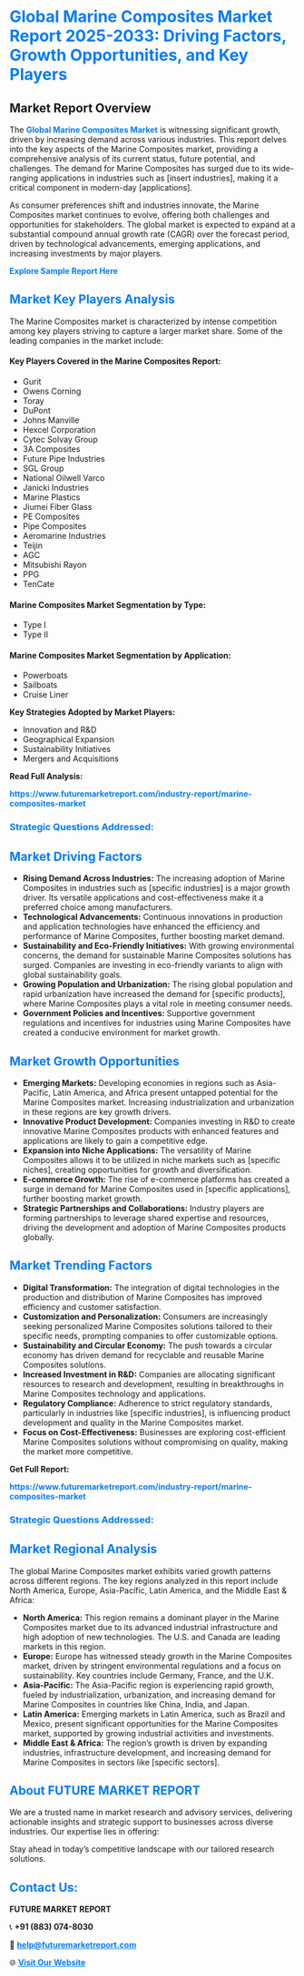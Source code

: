 <h1 style="color: #007BFF;">Global Marine Composites Market Report 2025-2033: Driving Factors, Growth Opportunities, and Key Players</h1>

<section id="overview">
<h2>Market Report Overview</h2>
<p>The <a href="https://www.futuremarketreport.com/industry-report/marine-composites-market" style="color: #007BFF; text-decoration: none;"><strong>Global Marine Composites Market</strong></a> is witnessing significant growth, driven by increasing demand across various industries. This report delves into the key aspects of the Marine Composites market, providing a comprehensive analysis of its current status, future potential, and challenges. The demand for Marine Composites has surged due to its wide-ranging applications in industries such as [insert industries], making it a critical component in modern-day [applications].</p>
<p>As consumer preferences shift and industries innovate, the Marine Composites market continues to evolve, offering both challenges and opportunities for stakeholders. The global market is expected to expand at a substantial compound annual growth rate (CAGR) over the forecast period, driven by technological advancements, emerging applications, and increasing investments by major players.</p>
</section>

<section id="overview">
<p><a href="https://www.futuremarketreport.com/request-sample/reportId=84492" style="color: #007BFF; text-decoration: none;"><strong>Explore Sample Report Here</strong></a></p>
</section>

<section id="key-players">
<h2 style="color: #007BFF;">Market Key Players Analysis</h2>
<p>The Marine Composites market is characterized by intense competition among key players striving to capture a larger market share. Some of the leading companies in the market include:</p>
<h4>Key Players Covered in the Marine Composites Report:</h4>
<ul><li>Gurit</li><li>Owens Corning</li><li>Toray</li><li>DuPont</li><li>Johns Manville</li><li>Hexcel Corporation</li><li>Cytec Solvay Group</li><li>3A Composites</li><li>Future Pipe Industries</li><li>SGL Group</li><li>National Oilwell Varco</li><li>Janicki Industries</li><li>Marine Plastics</li><li>Jiumei Fiber Glass</li><li>PE Composites</li><li>Pipe Composites</li><li>Aeromarine Industries</li><li>Teijin</li><li>AGC</li><li>Mitsubishi Rayon</li><li>PPG</li><li>TenCate</li></ul>
<h4>Marine Composites Market Segmentation by Type:</h4>
<ul><li>Type I</li><li>Type II</li></ul>

<h4>Marine Composites Market Segmentation by Application:</h4>
<ul><li>Powerboats</li><li>Sailboats</li><li>Cruise Liner</li></ul>
<p><strong>Key Strategies Adopted by Market Players:</strong></p>
<ul>
<li>Innovation and R&D</li>
<li>Geographical Expansion</li>
<li>Sustainability Initiatives</li>
<li>Mergers and Acquisitions</li>
</ul>
</section>

<section>
<p><strong>Read Full Analysis: </strong></p><a href="https://www.futuremarketreport.com/industry-report/marine-composites-market" style="color: #007BFF; text-decoration: none;"><strong>https://www.futuremarketreport.com/industry-report/marine-composites-market</strong></a>
<h3 style="color: #007BFF;">Strategic Questions Addressed:</h3>
</section>

<section id="driving-factors">
<h2 style="color: #007BFF;">Market Driving Factors</h2>
<ul>
<li><strong>Rising Demand Across Industries:</strong> The increasing adoption of Marine Composites in industries such as [specific industries] is a major growth driver. Its versatile applications and cost-effectiveness make it a preferred choice among manufacturers.</li>
<li><strong>Technological Advancements:</strong> Continuous innovations in production and application technologies have enhanced the efficiency and performance of Marine Composites, further boosting market demand.</li>
<li><strong>Sustainability and Eco-Friendly Initiatives:</strong> With growing environmental concerns, the demand for sustainable Marine Composites solutions has surged. Companies are investing in eco-friendly variants to align with global sustainability goals.</li>
<li><strong>Growing Population and Urbanization:</strong> The rising global population and rapid urbanization have increased the demand for [specific products], where Marine Composites plays a vital role in meeting consumer needs.</li>
<li><strong>Government Policies and Incentives:</strong> Supportive government regulations and incentives for industries using Marine Composites have created a conducive environment for market growth.</li>
</ul>
</section>

<section id="growth-opportunities">
<h2 style="color: #007BFF;">Market Growth Opportunities</h2>
<ul>
<li><strong>Emerging Markets:</strong> Developing economies in regions such as Asia-Pacific, Latin America, and Africa present untapped potential for the Marine Composites market. Increasing industrialization and urbanization in these regions are key growth drivers.</li>
<li><strong>Innovative Product Development:</strong> Companies investing in R&D to create innovative Marine Composites products with enhanced features and applications are likely to gain a competitive edge.</li>
<li><strong>Expansion into Niche Applications:</strong> The versatility of Marine Composites allows it to be utilized in niche markets such as [specific niches], creating opportunities for growth and diversification.</li>
<li><strong>E-commerce Growth:</strong> The rise of e-commerce platforms has created a surge in demand for Marine Composites used in [specific applications], further boosting market growth.</li>
<li><strong>Strategic Partnerships and Collaborations:</strong> Industry players are forming partnerships to leverage shared expertise and resources, driving the development and adoption of Marine Composites products globally.</li>
</ul>
</section>

<section id="trending-factors">
<h2 style="color: #007BFF;">Market Trending Factors</h2>
<ul>
<li><strong>Digital Transformation:</strong> The integration of digital technologies in the production and distribution of Marine Composites has improved efficiency and customer satisfaction.</li>
<li><strong>Customization and Personalization:</strong> Consumers are increasingly seeking personalized Marine Composites solutions tailored to their specific needs, prompting companies to offer customizable options.</li>
<li><strong>Sustainability and Circular Economy:</strong> The push towards a circular economy has driven demand for recyclable and reusable Marine Composites solutions.</li>
<li><strong>Increased Investment in R&D:</strong> Companies are allocating significant resources to research and development, resulting in breakthroughs in Marine Composites technology and applications.</li>
<li><strong>Regulatory Compliance:</strong> Adherence to strict regulatory standards, particularly in industries like [specific industries], is influencing product development and quality in the Marine Composites market.</li>
<li><strong>Focus on Cost-Effectiveness:</strong> Businesses are exploring cost-efficient Marine Composites solutions without compromising on quality, making the market more competitive.</li>
</ul>
</section>

<section>
<p><strong>Get Full Report: </strong></p><a href="https://www.futuremarketreport.com/industry-report/marine-composites-market" style="color: #007BFF; text-decoration: none;"><strong>https://www.futuremarketreport.com/industry-report/marine-composites-market</strong></a>
<h3 style="color: #007BFF;">Strategic Questions Addressed:</h3>
</section>


<section id="regional-analysis">
<h2 style="color: #007BFF;">Market Regional Analysis</h2>
<p>The global Marine Composites market exhibits varied growth patterns across different regions. The key regions analyzed in this report include North America, Europe, Asia-Pacific, Latin America, and the Middle East & Africa:</p>
<ul>
<li><strong>North America:</strong> This region remains a dominant player in the Marine Composites market due to its advanced industrial infrastructure and high adoption of new technologies. The U.S. and Canada are leading markets in this region.</li>
<li><strong>Europe:</strong> Europe has witnessed steady growth in the Marine Composites market, driven by stringent environmental regulations and a focus on sustainability. Key countries include Germany, France, and the U.K.</li>
<li><strong>Asia-Pacific:</strong> The Asia-Pacific region is experiencing rapid growth, fueled by industrialization, urbanization, and increasing demand for Marine Composites in countries like China, India, and Japan.</li>
<li><strong>Latin America:</strong> Emerging markets in Latin America, such as Brazil and Mexico, present significant opportunities for the Marine Composites market, supported by growing industrial activities and investments.</li>
<li><strong>Middle East & Africa:</strong> The region’s growth is driven by expanding industries, infrastructure development, and increasing demand for Marine Composites in sectors like [specific sectors].</li>
</ul>
</section>

<footer>
<h2 style="color: #007BFF;">About FUTURE MARKET REPORT</h2>
<p>We are a trusted name in market research and advisory services, delivering actionable insights and strategic support to businesses across diverse industries. Our expertise lies in offering:</p>

<p>Stay ahead in today’s competitive landscape with our tailored research solutions.</p>

<h2 style="color: #007BFF;">Contact Us:</h2>
<p><strong>FUTURE MARKET REPORT</strong></p>
<p>📞 <strong>+91 (883) 074-8030</strong></p>
<p>📧 <strong><a href="mailto:help@futuremarketreport.com" style="color: #007BFF;">help@futuremarketreport.com</a></strong></p>
<p>🌐 <strong><a href="https://www.futuremarketreport.com/" style="color: #007BFF;">Visit Our Website</a></strong></p>
</footer>